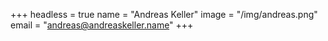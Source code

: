 +++
headless = true
name = "Andreas Keller"
image = "/img/andreas.png"
email = "andreas@andreaskeller.name"
+++
